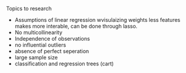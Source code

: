 Topics to research

- Assumptions of linear regression wvisulaizing weights less features makes more interable, can be done through lasso.
- No multicollinearity
- Independence of observations
- no influential outliers
- absence of perfect seperation
- large sample size
- classification and regression trees (cart)
